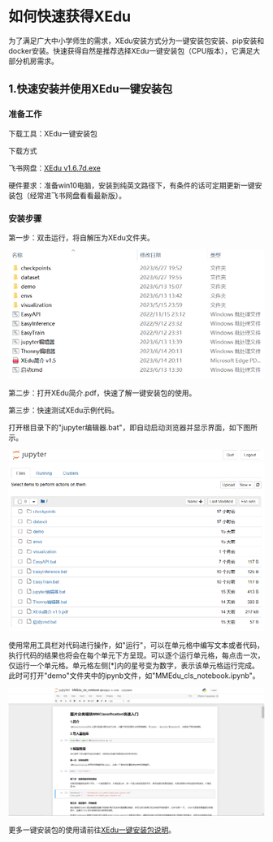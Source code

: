 # 如何快速获得XEdu

为了满足广大中小学师生的需求，XEdu安装方式分为一键安装包安装、pip安装和docker安装。快速获得自然是推荐选择XEdu一键安装包（CPU版本），它满足大部分机房需求。

## 1.快速安装并使用XEdu一键安装包

### 准备工作

下载工具：XEdu一键安装包

下载方式

飞书网盘：[XEdu v1.6.7d.exe](https://p6bm2if73b.feishu.cn/file/boxcn7ejYk2XUDsHI3Miq9546Uf?from=from_copylink)

硬件要求：准备win10电脑，安装到纯英文路径下，有条件的话可定期更新一键安装包（经常进飞书网盘看看最新版）。

### 安装步骤

第一步：双击运行，将自解压为XEdu文件夹。

![](../images/about/XEDUinstall1.png)

第二步：打开XEdu简介.pdf，快速了解一键安装包的使用。

第三步：快速测试XEdu示例代码。

打开根目录下的"jupyter编辑器.bat"，即自动启动浏览器并显示界面，如下图所示。

![](../images/about/XEDUinstall3.png)

使用常用工具栏对代码进行操作，如"运行"，可以在单元格中编写文本或者代码，执行代码的结果也将会在每个单元下方呈现。可以逐个运行单元格，每点击一次，仅运行一个单元格。单元格左侧\[\*\]内的星号变为数字，表示该单元格运行完成。此时可打开"demo"文件夹中的ipynb文件，如"MMEdu\_cls\_notebook.ipynb"。

![](../images/about/jupyter1.png)

更多一键安装包的使用请前往[XEdu一键安装包说明](https://xedu.readthedocs.io/zh/master/about/installation.html#id2)。